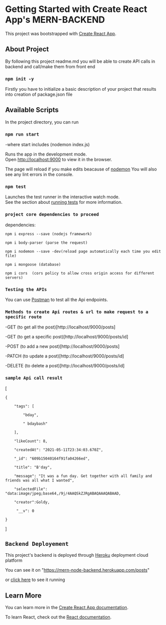 # Getting Started with Create React App's MERN-BACKEND

This project was bootstrapped with [Create React App](https://github.com/facebook/create-react-app).

## About Project

By following this project readme.md you will be able to create API calls in backend and call/make them from front end


### `npm init -y`
Firstly you have to initialize a basic description of your project that results into creation of package.json file

## Available Scripts

In the project directory, you can run

### `npm run start`

-where start includes (nodemon index.js)

Runs the app in the development mode.\
Open [http://localhost:9000](http://localhost:9000) to view it in the browser.

The page will reload if you make edits beacause of [nodemon](https://www.npmjs.com/package/nodemon)
You will also see any lint errors in the console.

### `npm test`

Launches the test runner in the interactive watch mode.\
See the section about [running tests](https://facebook.github.io/create-react-app/docs/running-tests) for more information.

### `project core dependencies to proceed`
dependencies: 
    
    npm i express --save (nodejs framework)
    
    npm i body-parser (parse the request)
    
    npm i nodemon --save -dev(reload page automatically each time you edit file)
    
    npm i mongoose (database)
    
    npm i cors  (cors policy to allow cross origin access for different servers)
    
### `Testing the APIs`
 
You can use [Postman](https://www.postman.com/) to test all the Api endpoints.
 
### `Methods to create Api routes & url to make request to a specific route`

-GET (to get all the post)[http://localhost/9000/posts]


-GET (to get a specific post)[http://localhost/9000/posts/id]


-POST (to add a new post)[http://localhost/9000/posts]


-PATCH (to update a post)[http://localhost/9000/posts/id]


-DELETE (to delete a post)[http://localhost/9000/posts/id]


### `sample Api call result`
[

    {
    
        "tags": [
        
            "bday",
            
            " bdaybash"
            
        ],
        
        "likeCount": 8,
        
        "createdAt": "2021-05-11T23:34:03.670Z",
        
        "_id": "609b15040164f91fa04266ed",
        
        "title": "B'day",
        
        "message": "It was a fun day. Get together with all family and friends was all what I wanted",
        
        "selectedFile": "data:image/jpeg;base64,/9j/4AAQSkZJRgABAQAAAQABAAD,
        
        "creator":Goldy,
        
         "__v": 0
         
    }
    
]
  
## `Backend Deployement`
This project's backend is deployed through [Heroku](heroku.com) deployment cloud platform

You can see it on "https://mern-node-backend.herokuapp.com/posts"

or [click here](https://mern-node-backend.herokuapp.com/posts) to see it running

## Learn More

You can learn more in the [Create React App documentation](https://facebook.github.io/create-react-app/docs/getting-started).

To learn React, check out the [React documentation](https://reactjs.org/).
